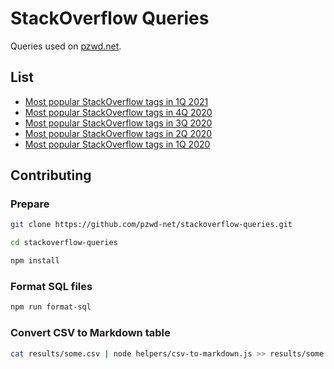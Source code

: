 # StackOverflow Queries

Queries used on [pzwd.net](https://pzwd.net/t/top-of-stackoverflow).

## List

- [Most popular StackOverflow tags in 1Q 2021](results/most-popular-stackoverflow-tags-in-1q-2021.md)
- [Most popular StackOverflow tags in 4Q 2020](results/most-popular-stackoverflow-tags-in-4q-2020.md)
- [Most popular StackOverflow tags in 3Q 2020](results/most-popular-stackoverflow-tags-in-3q-2020.md)
- [Most popular StackOverflow tags in 2Q 2020](results/most-popular-stackoverflow-tags-in-2q-2020.md)
- [Most popular StackOverflow tags in 1Q 2020](results/most-popular-stackoverflow-tags-in-1q-2020.md)

## Contributing

### Prepare

```sh
git clone https://github.com/pzwd-net/stackoverflow-queries.git

cd stackoverflow-queries

npm install
```

### Format SQL files

```sh
npm run format-sql
```

### Convert CSV to Markdown table

```sh
cat results/some.csv | node helpers/csv-to-markdown.js >> results/some.md
```
